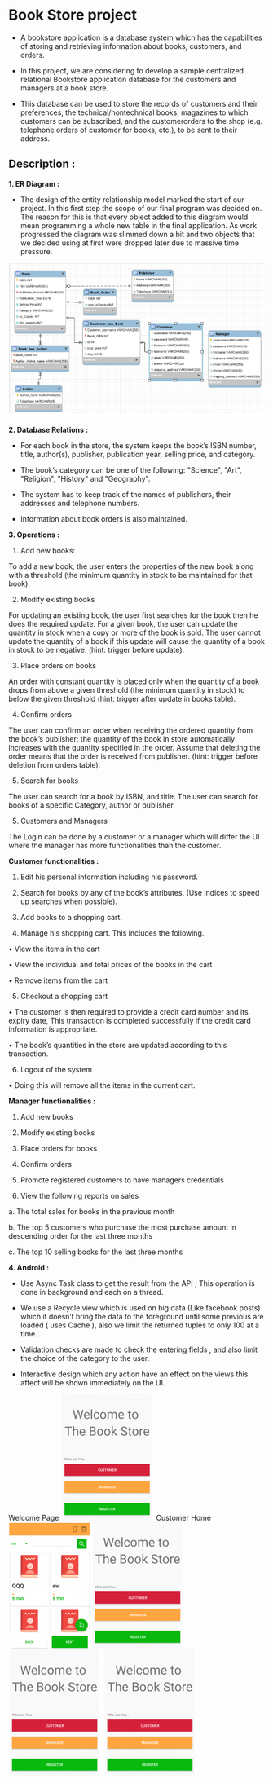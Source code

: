 # Book Store project

- A bookstore application is a database system which has the capabilities of storing and retrieving information about books, customers, and orders.

- In this project, we are considering to develop a sample centralized relational Bookstore application database for the customers and managers at a book store.

- This database can be used to store the records of customers and their preferences, the technical/nontechnical books, magazines to which customers can be subscribed, and the customerorders to the shop (e.g. telephone orders of customer for books, etc.), to be sent to their address.

## Description :

**1. ER Diagram :**

- The design of the entity relationship model marked the start of our project. In this first step the scope of our final program was decided on. The reason for this is that every object added to this diagram would mean programming a whole new table in the final application. As work progressed the diagram was slimmed down a bit and two objects that we decided using at first were dropped later due to massive time pressure. 

![ERD](https://github.com/AhmedMaghawry/Book-Store/blob/master/photos%20Report/1.png)

**2. Database Relations :**

- For each book in the store, the system keeps the book’s ISBN number, title, author(s), publisher, publication year, selling price, and category.

- The book’s category can be one of the following: "Science", "Art", "Religion", "History" and "Geography".

- The system has to keep track of the names of publishers, their addresses and telephone numbers.

- Information about book orders is also maintained.

**3. Operations :**

1. Add new books:

To add a new book, the user enters the properties of the new book along with a threshold (the minimum quantity in stock to be maintained for that book).

2. Modify existing books

For updating an existing book, the user first searches for the book then he does the required update. For a given book, the user can update the quantity in stock when a copy or more of the book is sold. The user cannot update the quantity of a book if this update will cause the quantity of a book in stock to be negative. (hint: trigger before update).

3. Place orders on books

An order with constant quantity is placed only when the quantity of a book drops from above a given threshold (the minimum quantity in stock) to below the given threshold (hint: trigger after update in books table).

4. Confirm orders

The user can confirm an order when receiving the ordered quantity from the book’s publisher; the quantity of the book in store automatically increases with the quantity specified in the order. Assume that deleting the order means that the order is received from publisher. (hint: trigger before deletion from orders table).

5. Search for books

The user can search for a book by ISBN, and title. The user can search for books of a specific Category, author or publisher.

5. Customers and Managers

The Login can be done by a customer or a manager which will differ the UI where the manager has more functionalities than the customer.

**Customer functionalities :**

1. Edit his personal information including his password.

2. Search for books by any of the book’s attributes. (Use indices to speed up searches when possible).

3. Add books to a shopping cart.

4. Manage his shopping cart. This includes the following.

• View the items in the cart

• View the individual and total prices of the books in the cart

• Remove items from the cart

5. Checkout a shopping cart

• The customer is then required to provide a credit card number and its expiry date, This transaction is completed successfully if the credit card information is appropriate.

• The book’s quantities in the store are updated according to this transaction.

6. Logout of the system

• Doing this will remove all the items in the current cart.

**Manager functionalities :**

1. Add new books

2. Modify existing books

3. Place orders for books

4. Confirm orders

5. Promote registered customers to have managers credentials

6. View the following reports on sales

a. The total sales for books in the previous month

b. The top 5 customers who purchase the most purchase amount in descending order for the last three months

c. The top 10 selling books for the last three months

**4. Android :**

- Use Async Task class to get the result from the API , This operation is done in background and each on a thread.

- We use a Recycle view which is used on big data (Like facebook posts) which it doesn’t bring the data to the foreground until some previous are loaded ( uses Cache ), also we limit the returned tuples to only 100 at a time.

- Validation checks are made to check the entering fields , and also limit the choice of the category to the user.

- Interactive design which any action have an effect on the views this affect will be shown immediately on the UI.

Welcome Page  ![Welcome](https://github.com/AhmedMaghawry/Book-Store/blob/master/photos%20Report/2.png)
Customer Home ![Customer Home](https://github.com/AhmedMaghawry/Book-Store/blob/master/photos%20Report/3.png)
![Welcome](https://github.com/AhmedMaghawry/Book-Store/blob/master/photos%20Report/2.png)
![Welcome](https://github.com/AhmedMaghawry/Book-Store/blob/master/photos%20Report/2.png)
![Welcome](https://github.com/AhmedMaghawry/Book-Store/blob/master/photos%20Report/2.png)
